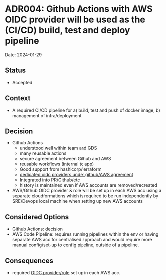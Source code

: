 # ADR004: Github Actions with AWS OIDC provider will be used as the (CI/CD) build, test and deploy pipeline

Date: 2024-01-29

## Status

  * Accepted 

## Context

  * A required CI/CD pipeline for a) build, test and push of docker image, b) management of infra/deployment

## Decision

  * Github Actions
    - understood well within team and GDS
    - many reusable actions
    - secure agreement between Github and AWS 
    - reusable workflows (internal to app)
    - Good support from hashicorp/terraform
    - [dedicated oidc providers under github/AWS agreement](https://docs.github.com/en/actions/deployment/security-hardening-your-deployments/configuring-openid-connect-in-amazon-web-services)
	- Integrated into PR/Github/etc
    - history is maintained even if AWS accounts are removed/recreated
  * AWS/Github OIDC provider & role will be set up in each AWS acc using a separate cloudformations which is required to be run independently by SRE/Devops local machine when setting up new AWS accounts

## Considered Options

  * Github Actions: decision
  * AWS Code Pipeline: requires running pipelines within the env or having separate AWS acc for centralised approach and would require more manual config/set-up to config pipeline, outside of a pipeline.

## Consequences

  * required [OIDC provider/role](https://docs.github.com/en/actions/deployment/security-hardening-your-deployments/configuring-openid-connect-in-amazon-web-services) set up in each AWS acc. 

